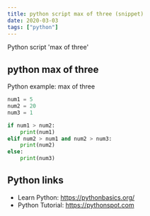 ```yaml
---
title: python script max of three (snippet)
date: 2020-03-03
tags: ["python"]
---
```

Python script 'max of three'


## python max of three

Python example: max of three

```python
num1 = 5
num2 = 20
num3 = 1

if num1 > num2:
	print(num1)
elif num2 > num1 and num2 > num3:
	print(num2)
else:
	print(num3)

```

## Python links

- Learn Python: https://pythonbasics.org/
- Python Tutorial: https://pythonspot.com

